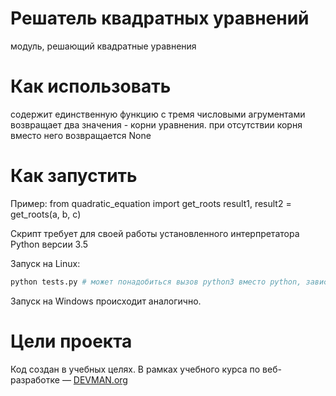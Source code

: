 # Решатель квадратных уравнений

модуль, решающий квадратные уравнения

# Как использовать

содержит единственную функцию с тремя числовыми агрументами
возвращает два значения - корни уравнения. при отсутствии корня вместо него возвращается None
# Как запустить

Пример:
from quadratic_equation import get_roots
result1, result2 = get_roots(a, b, c)

Скрипт требует для своей работы установленного интерпретатора Python версии 3.5

Запуск на Linux:

```bash
python tests.py # может понадобиться вызов python3 вместо python, зависит от настроек операционной системы
```

Запуск на Windows происходит аналогично.

# Цели проекта

Код создан в учебных целях. В рамках учебного курса по веб-разработке ― [DEVMAN.org](https://devman.org)

